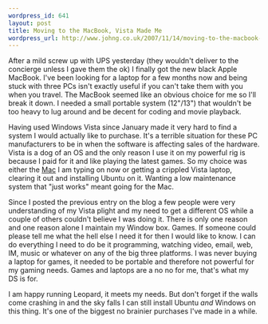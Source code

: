 ```yaml
--- 
wordpress_id: 641
layout: post
title: Moving to the MacBook, Vista Made Me
wordpress_url: http://www.johng.co.uk/2007/11/14/moving-to-the-macbook-vista-made-me/
---
```

After a mild screw up with UPS yesterday (they wouldn't deliver to the concierge unless I gave them the ok) I finally got the new black Apple MacBook. I've been looking for a laptop for a few months now and being stuck with three PCs isn't exactly useful if you can't take them with you when you travel. The MacBook seemed like an obvious choice for me so I'll break it down. I needed a small portable system (12"/13") that wouldn't be too heavy to lug around and be decent for coding and movie playback.

Having used Windows Vista since January made it very hard to find a system I would actually like to purchase. It's a terrible situation for these PC manufacturers to be in when the software is affecting sales of the hardware. Vista is a dog of an OS and the only reason I use it on my powerful rig is because I paid for it and like playing the latest games.  So my choice was either the <a href="http://www.ciao.co.uk/Laptops_5220890_2-apple">Mac</a> I am typing on now or getting a crippled Vista laptop, clearing it out and installing Ubuntu on it. Wanting a low maintenance system that "just works" meant going for the Mac.

Since I posted the previous entry on the blog a few people were very understanding of my Vista plight and my need to get a different OS while a couple of others couldn't believe I was doing it. There is only one reason and one reason alone I maintain my Window box. Games. If someone could please tell me what the hell else I need it for then I would like to know. I can do everything I need to do be it programming, watching video, email, web, IM, music or whatever on any of the big three platforms. I was never buying a laptop for games, it needed to be portable and therefore not powerful for my gaming needs. Games and laptops are a no no for me, that's what my DS is for.

I am happy running Leopard, it meets my needs. But don't forget if the walls come crashing in and the sky falls I can still install Ubuntu <em>and</em> Windows on this thing. It's one of the biggest no brainier purchases I've made in a while.
